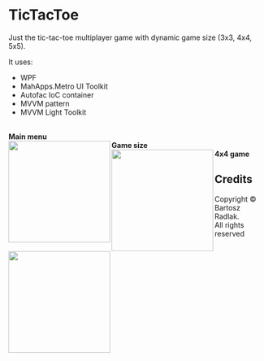 # TicTacToe

Just the tic-tac-toe multiplayer game with dynamic game size (3x3, 4x4, 5x5).
</br>

It uses:
* WPF 
* MahApps.Metro UI Toolkit
* Autofac IoC container
* MVVM pattern
* MVVM Light Toolkit

</br>

<div><b>Main menu</b></div>
<img src="https://github.com/bradlak/TicTacToe/blob/master/Screenshots/main.jpg" align="left" width="200"   >

<div><b>Game size</b></div>
<img src="https://github.com/bradlak/TicTacToe/blob/master/Screenshots/size.jpg" align="left" width="200"   >

<div><b>4x4 game</b></div>
<img src="https://github.com/bradlak/TicTacToe/blob/master/Screenshots/game.jpg" align="left" width="200"   >


## Credits
Copyright &copy; Bartosz Radlak.</br> All rights reserved
